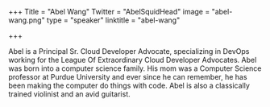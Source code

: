 +++
Title = "Abel Wang"
Twitter = "AbelSquidHead"
image = "abel-wang.png"
type = "speaker"
linktitle = "abel-wang"

+++

Abel is a Principal Sr. Cloud Developer Advocate, specializing in DevOps working for the League Of Extraordinary Cloud Developer Advocates. Abel was born into a computer science family. His mom was a Computer Science professor at Purdue University and ever since he can remember, he has been making the computer do things with code. Abel is also a classically trained violinist and an avid guitarist.
